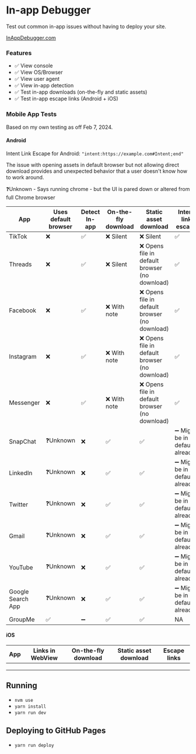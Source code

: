 # In-app Debugger

Test out common in-app issues without having to deploy your site.

[InAppDebugger.com](https://inappdebugger.com)

### Features

- ✅ View console
- ✅ View OS/Browser
- ✅ View user agent
- ✅ View in-app detection
- ✅ Test in-app downloads (on-the-fly and static assets)
- ✅ Test in-app escape links (Android + iOS)

### Mobile App Tests

Based on my own testing as off Feb 7, 2024.

#### Android

Intent Link Escape for Android: `"intent:https://example.com#Intent;end"`

The issue with opening assets in default browser but not allowing direct download provides and unexpected behavior that a user doesn't know how to work around.

❓Unknown - Says running chrome - but the UI is pared down or altered from full Chrome browser

| App               | Uses default browser | Detect In-app | On-the-fly download | Static asset download                          | Intent link escape              |
| ----------------- | -------------------- | ------------- | ------------------- | ---------------------------------------------- | ------------------------------- |
| TikTok            | ❌                   | ✅            | ❌ Silent           | ❌ Silent                                      | ✅                              |
| Threads           | ❌                   | ✅            | ❌ Silent           | ❌ Opens file in default browser (no download) | ✅                              |
| Facebook          | ❌                   | ✅            | ❌ With note        | ❌ Opens file in default browser (no download) | ✅                              |
| Instagram         | ❌                   | ✅            | ❌ With note        | ❌ Opens file in default browser (no download) | ✅                              |
| Messenger         | ❌                   | ✅            | ❌ With note        | ❌ Opens file in default browser (no download) | ✅                              |
| SnapChat          | ❓Unknown            | ❌            | ✅                  | ✅                                             | ➖ Might be in default already? |
| LinkedIn          | ❓Unknown            | ❌            | ✅                  | ✅                                             | ➖ Might be in default already? |
| Twitter           | ❓Unknown            | ❌            | ✅                  | ✅                                             | ➖ Might be in default already? |
| Gmail             | ❓Unknown            | ❌            | ✅                  | ✅                                             | ➖ Might be in default already? |
| YouTube           | ❓Unknown            | ❌            | ✅                  | ✅                                             | ➖ Might be in default already? |
| Google Search App | ❓Unknown            | ❌            | ✅                  | ✅                                             | ➖ Might be in default already? |
| GroupMe           | ✅                   | ➖            | ✅                  | ✅                                             | NA                              |

#### iOS

| App | Links in WebView | On-the-fly download | Static asset download | Escape links |
| --- | ---------------- | ------------------- | --------------------- | ------------ |
|     |                  |                     |                       |              |
|     |                  |                     |                       |              |
|     |                  |                     |                       |              |

## Running

- `nvm use`
- `yarn install`
- `yarn run dev`

## Deploying to GitHub Pages

- `yarn run deploy`

